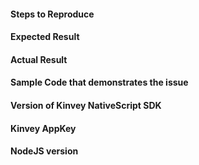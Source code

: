 #### Steps to Reproduce
<!-- List all the steps to help us reproduce the issue. -->

#### Expected Result
<!-- Describe what you expected to happen. -->

#### Actual Result
<!-- Check whether this is still an issue in the most recent Kinvey NativeScript SDK version -->

#### Sample Code that demonstrates the issue
<!-- You can link to a jsbin.com snippet or include an entire application. -->

#### Version of Kinvey NativeScript SDK
<!-- Check whether this is still an issue in the most recent Kinvey NativeScript SDK version -->

#### Kinvey AppKey
<!-- Never post your app secret publicly -->

#### NodeJS version
<!-- Execute `node -v` in a terminal window -->
